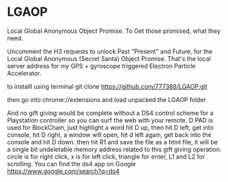 # LGAOP
Local Global Anonymous Object Promise. To Get those promised, what they need.

Uncomment the H3 requests to unlock Past "Present" and Future, for the Local Global Anonymous (Secret Santa) Object Promise. That's the local server address for my GPS + gyroscope triggered Electron Particle Accelerator.

to installl using terminal git clone https://github.com/777388/LGAOP.git

then go into chrome://extensions and load unpacked the LGAOP folder

And no gift giving would be complete without a DS4 control scheme for a Playstation controller so you can surf the web with your remote. D PAD is used for BlockChain, just highlight a word hit D up, then hit D left, get into console, hit D right, a window will open, hit d left again, get back into the console and hit D down. then hit R1 and save the file as a html file, it will be a single bit undeletable memory address related to this gift giving operation. circle is for right click, x is for left click, triangle for enter, L1 and L2 for scrolling. You can find the ds4 app on Google https://www.google.com/search?q=ds4
